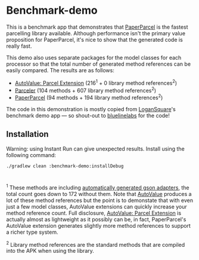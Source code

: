 # Benchmark-demo

This is a benchmark app that demonstrates that [PaperParcel](http://grandstaish.github.io/paperparcel/) is the fastest parcelling library available. Although performance isn't the primary value proposition for PaperParcel, it's nice to show that the generated code is really fast.

This demo also uses separate packages for the model classes for each processor so that the total number of generated method references can be easily compared. The results are as follows:
- [AutoValue: Parcel Extension](https://github.com/rharter/auto-value-parcel) (216<sup>1</sup> + 0 library method references<sup>2</sup>)
- [Parceler](http://parceler.org/) (104 methods + 607 library method references<sup>2</sup>)
- [PaperParcel](http://grandstaish.github.io/paperparcel/) (94 methods + 194 library method references<sup>2</sup>)

The code in this demonstration is mostly copied from [LoganSquare](https://github.com/bluelinelabs/LoganSquare/)'s benchmark demo app — so shout-out to [bluelinelabs](http://bluelinelabs.com/) for the code!

## Installation

Warning: using Instant Run can give unexpected results. Install using the following command:

```
./gradlew clean :benchmark-demo:installDebug
```

#

<sup>1</sup> These methods are including [automatically generated gson adapters](https://github.com/rharter/auto-value-gson), the total count goes down to 172 without them. Note that [AutoValue](https://github.com/google/auto/tree/master/value) produces a lot of these method references but the point is to demonstate that with even just a few model classes, AutoValue extensions can quickly increase your method reference count. Full disclosure, [AutoValue: Parcel Extension](https://github.com/rharter/auto-value-parcel) is actually almost as lightweight as it possibly can be, in fact, PaperParcel's AutoValue extension generates slightly more method references to support a richer type system.

<sup>2</sup> Library method references are the standard methods that are compiled into the APK when using the library. 
